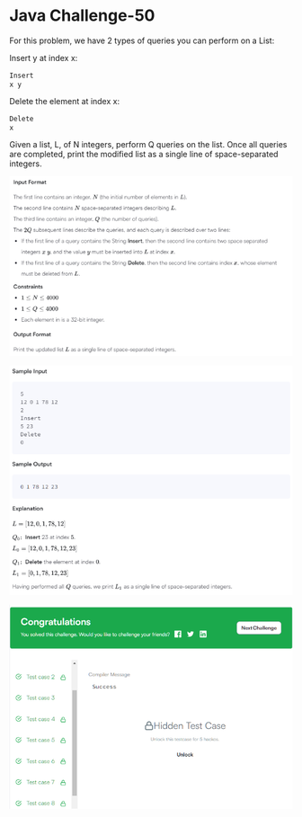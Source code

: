 # Java Challenge-50

For this problem, we have 2 types of queries you can perform on a List:

Insert y at index x:

```
Insert
x y
```

Delete the element at index x:

```
Delete
x
```

Given a list, L, of N integers, perform Q queries on the list. Once all queries are completed, print the modified list as a single line of space-separated integers.

![IMG](./img/_51_01.png)

![IMG](./img/_51_02.png)

![IMG](./img/_51_03.png)